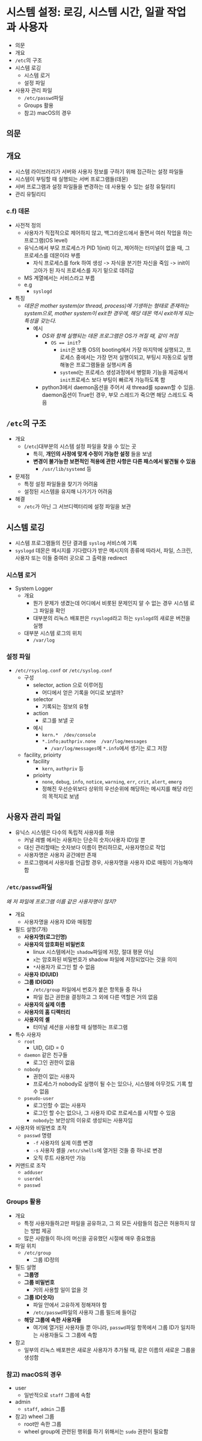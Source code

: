# 시스템 설정: 로깅, 시스템 시간, 일괄 작업과 사용자

- 의문
- 개요
- `/etc`의 구조
- 시스템 로깅
  - 시스템 로거
  - 설정 파일
- 사용자 관리 파일
  - `/etc/passwd`파일
  - Groups 활용
  - 참고) macOS의 경우

## 의문

## 개요

- 시스템 라이브러리가 서버와 사용자 정보를 구하기 위해 접근하는 설정 파일들
- 시스템이 부팅할 때 실행되는 서버 프로그램들(데몬)
- 서버 프로그램과 설정 파일들을 변경하는 데 사용될 수 있는 설정 유틸리티
- 관리 유틸리티

### c.f) 데몬

- 사전적 정의
  - 사용자가 직접적으로 제어하지 않고, 백그라운드에서 돌면서 여러 작업을 하는 프로그램(OS level)
  - 유닉스에서 부모 프로세스가 PID 1(init) 이고, 제어하는 터미널이 없을 때, 그 프로세스를 데몬이라 부름
    - 자식 프로세스를 fork 하여 생성 -> 자식을 분기한 자신을 죽임 -> init이 고아가 된 자식 프로세스를 자기 밑으로 데려감
  - MS 계열에서는 서비스라고 부름
  - e.g
    - `syslogd`
- 특징
  - *데몬은 mother system(or thread, process)에 기생하는 형태로 존재하는 system으로, mother system이 exit한 경우에, 해당 데몬 역시 exit하게 되는 특성을 갖는다.*
    - 예시
      - *OS와 함께 실행되는 데몬 프로그램은 OS가 꺼질 때, 같이 꺼짐*
        - `OS == init`?
          - `init`은 보통 OS의 booting에서 가장 마지막에 실행되고, 프로세스 중에서는 가장 먼저 실행이되고, 부팅시 자동으로 실행해놓은 프로그램들을 실행시켜 줌
          - `systemd`는 프로세스 생성과정에서 병렬화 기능을 제공해서 `init`프로세스 보다 부팅이 빠르게 가능하도록 함
      - python3에서 daemon옵션을 주어서 새 thread를 spawn할 수 있음. daemon옵션이 True인 경우, 부모 스레드가 죽으면 해당 스레드도 죽음

## `/etc`의 구조

- 개요
  - (`/etc`)대부분의 시스템 설정 파일을 찾을 수 있는 곳
    - 특히, **개인의 사정에 맞게 수정이 가능한 설정** 들을 보냄
    - **변경이 불가능한 보편적인 적용에 관한 사항은 다른 패스에서 발견될 수 있음**
      - `/usr/lib/systemd` 등
- 문제점
  - 특정 설정 파일들을 찾기가 어려움
  - 설정된 시스템을 유지해 나가기가 어려움
- 해결
  - `/etc`가 아닌 그 서브디렉터리에 설정 파일을 보관

## 시스템 로깅

- 시스템 프로그램들의 진단 결과를 `syslog` 서비스에 기록
- `syslogd` 데몬은 메시지를 기다렸다가 받은 메시지의 종류에 따라서, 파일, 스크린, 사용자 또는 이들 중여러 곳으로 그 출력을 redirect

### 시스템 로거

- System Logger
  - 개요
    - 뭔가 문제가 생겼는데 어디에서 비롯된 문제인지 알 수 없는 경우 시스템 로그 파일을 확인
    - 대부분의 리눅스 배포판은 `rsyslogd`라고 하는 `syslogd`의 새로운 버전을 실행
  - 대부분 시스템 로그의 위치
    - `/var/log`

### 설정 파일

- `/etc/rsyslog.conf` or `/etc/syslog.conf`
  - 구성
    - selector, action 으로 이루어짐
      - 어디에서 얻은 기록을 어디로 보낼까?
    - selector
      - 기록되는 정보의 유형
    - action
      - 로그를 보낼 곳
    - 예시
      - `kern.*  /dev/console`
      - `*.info;authpriv.none  /var/log/messages`
        - `/var/log/messages`에 `*.info`에서 생기는 로그 저장
  - facility, prioirty
    - facility
      - `kern`, `authpriv` 등
    - prioirty
      - `none`, `debug`, `info`, `notice`, `warning`, `err`, `crit`, `alert`, `emerg`
      - 정해진 우선순위보다 상위의 우선순위에 해당하는 메시지를 해당 라인의 목적지로 보냄

## 사용자 관리 파일

- 유닉스 시스템은 다수의 독립적 사용자를 허용
  - 커널 레벨 에서는 사용자는 단순히 숫자(사용자 ID)일 뿐
  - 대신 관리할때는 숫자보다 이름이 편리하므로, 사용자명으로 작업
  - 사용자명은 사용자 공간에만 존재
  - 프로그램에서 사용자를 언급할 경우, 사용자명을 사용자 ID로 매핑이 가능해야 함

### `/etc/passwd`파일

*왜 저 파일에 프로그램 이름 같은 사용자명이 많지?*

- 개요
  - 사용자명을 사용자 ID와 매핑함
- 필드 설명(7개)
  - **사용자명(로그인명)**
  - **사용자의 암호화된 비밀번호**
    - linux 시스템에서는 `shadow`파일에 저장, 절대 평문 아님
    - `x`는 암호화된 비밀번호가 shadow 파일에 저장되었다는 것을 의미
    - `*`사용자가 로그인 할 수 없음
  - **사용자 ID(UID)**
  - **그룹 ID(GID)**
    - `/etc/group` 파일에서 번호가 붙은 항목들 중 하나
    - 파일 접근 권한을 결정하고 그 외에 다른 역할은 거의 없음
  - **사용자의 실제 이름**
  - **사용자의 홈 디렉터리**
  - **사용자의 셸**
    - 터미널 세션을 사용할 때 실행하는 프로그램
- 특수 사용자
  - `root`
    - UID, GID = 0
  - `daemon` 같은 친구들
    - 로그인 권한이 없음
  - `nobody`
    - 권한이 없는 사용자
    - 프로세스가 nobody로 실행이 될 수는 있으나, 시스템에 아무것도 기록 할 수 없음
  - `pseudo-user`
    - 로그인할 수 없는 사용자
    - 로그인 할 수는 없으나, 그 사용자 ID로 프로세스를 시작할 수 있음
    - `nobody`는 보안상의 이유로 생성되는 사용자임
- 사용자와 비밀번호 조작
  - `passwd` 명령
    - `-f` 사용자의 실제 이름 변경
    - `-s` 사용자 셸을 `/etc/shells`에 열거된 것들 중 하나로 변경
    - 오직 루트 사용자만 가능
- 커맨드로 조작
  - `adduser`
  - `userdel`
  - `passwd`

### Groups 활용

- 개요
  - 특정 사용자들하고만 파일을 공유하고, 그 외 모든 사람들의 접근은 허용하지 않는 방법 제공
  - 많은 사람들이 하나의 머신을 공유했던 시절에 매우 중요했음
- 파일 위치
  - `/etc/group`
    - 그룹 ID정의
- 필드 설명
  - **그룹명**
  - **그룹 비밀번호**
    - 거의 사용할 일이 없을 것
  - **그룹 ID(숫자)**
    - 파일 안에서 고유하게 정해져야 함
    - `/etc/passwd`파일의 사용자 그룹 필드에 들어감
  - **해당 그룹에 속한 사용자들**
    - 여기에 열거된 사용자들 뿐 아니라, `passwd`파일 항목에서 그룹 ID가 일치하는 사용자들도 그 그룹에 속함
- 참고
  - 일부의 리눅스 배포판은 새로운 사용자가 추가될 때, 같은 이름의 새로운 그룹을 생성함

### 참고) macOS의 경우

- user
  - 일반적으로 `staff` 그룹에 속함
- admin
  - `staff`, `admin` 그룹
- 참고) wheel 그룹
  - root만 속한 그룹
  - wheel group에 관련된 행위를 하기 위해서는 `sudo` 권한이 필요함
